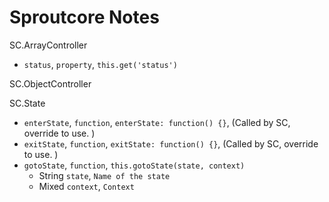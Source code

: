 Sproutcore Notes
================

SC.ArrayController
- `status`, `property`, `this.get('status')`


SC.ObjectController


SC.State
- `enterState`, `function`, `enterState: function() {}`, (Called by SC, override to use. )
- `exitState`, `function`, `exitState: function() {}`, (Called by SC, override to use. )
- `gotoState`, `function`, `this.gotoState(state, context)`
  - String `state`, `Name of the state`
  - Mixed `context`, `Context`

